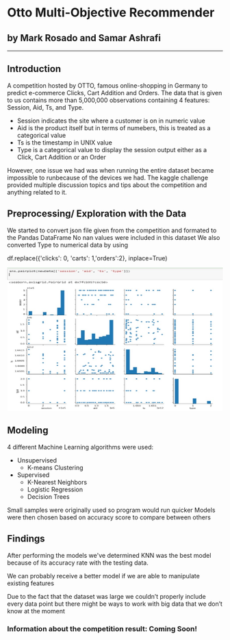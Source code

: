 # Otto Multi-Objective Recommender
## by Mark Rosado and Samar Ashrafi
-------------------------------------------------
## Introduction
A competition hosted by OTTO, famous online-shopping in Germany to predict e-commerce Clicks, Cart Addition and Orders. The data that is given to us contains more than 5,000,000 observations containing 4 features: Session, Aid, Ts, and Type.
- Session indicates the site where a customer is on in numeric value
- Aid is the product itself but in terms of numebers, this is treated as a categorical value
- Ts is the timestamp in UNIX value 
- Type is a categorical value to display the session output either as a Click, Cart Addition or an Order   

However, one issue we had was when running the entire dataset became impossible to runbecause of the devices we had. 
The kaggle challenge provided multiple discussion topics and tips about the competition and anything related to it. 

## Preprocessing/ Exploration with the Data
We started to convert json file given from the competition and formated to the Pandas DataFrame
No nan values were included in this dataset
We also converted Type to numerical data by using 

df.replace({'clicks': 0, 'carts': 1,'orders':2}, inplace=True)

<img src="sns_pairplot.jpg" alt="Alt text" title="Pair Plots of all Features">

## Modeling
4  different Machine Learning algorithms were used:
- Unsupervised
  - K-means Clustering
- Supervised
  - K-Nearest Neighbors
  - Logistic Regression
  - Decision Trees
 
Small samples were originally used so program would run quicker 
Models were then chosen based on accuracy score to compare between others

## Findings
After performing the models we've determined KNN was the best model because of its accuracy rate with the testing data.

We can probably receive a better model if we are able to manipulate existing features 

Due to the fact that the dataset was large we couldn’t properly include every data point but there might be ways to work with big data that we don’t know at the moment

### Information about the competition result: Coming Soon!
